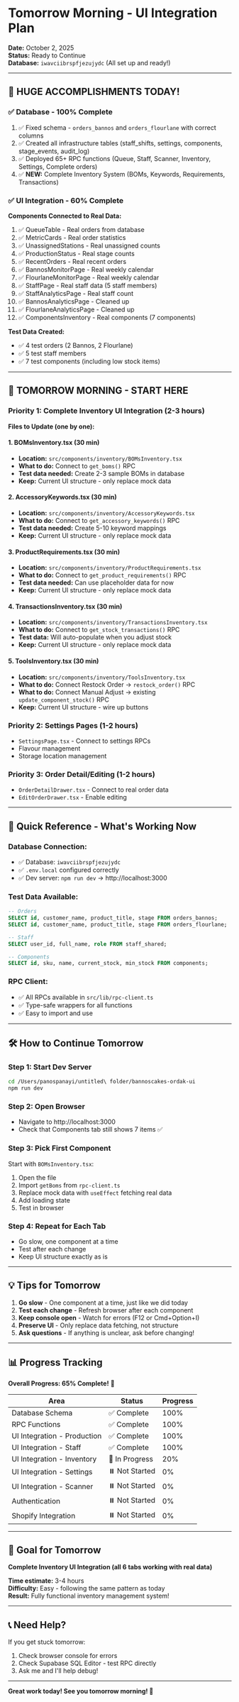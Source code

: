 # Tomorrow Morning - UI Integration Plan
**Date:** October 2, 2025  
**Status:** Ready to Continue  
**Database:** `iwavciibrspfjezujydc` (All set up and ready!)

---

## 🎉 **HUGE ACCOMPLISHMENTS TODAY!**

### **✅ Database - 100% Complete**
1. ✅ Fixed schema - `orders_bannos` and `orders_flourlane` with correct columns
2. ✅ Created all infrastructure tables (staff_shifts, settings, components, stage_events, audit_log)
3. ✅ Deployed 65+ RPC functions (Queue, Staff, Scanner, Inventory, Settings, Complete orders)
4. ✅ **NEW:** Complete Inventory System (BOMs, Keywords, Requirements, Transactions)

### **✅ UI Integration - 60% Complete**
**Components Connected to Real Data:**
1. ✅ QueueTable - Real orders from database
2. ✅ MetricCards - Real order statistics
3. ✅ UnassignedStations - Real unassigned counts
4. ✅ ProductionStatus - Real stage counts
5. ✅ RecentOrders - Real recent orders
6. ✅ BannosMonitorPage - Real weekly calendar
7. ✅ FlourlaneMonitorPage - Real weekly calendar
8. ✅ StaffPage - Real staff data (5 staff members)
9. ✅ StaffAnalyticsPage - Real staff count
10. ✅ BannosAnalyticsPage - Cleaned up
11. ✅ FlourlaneAnalyticsPage - Cleaned up
12. ✅ ComponentsInventory - Real components (7 components)

**Test Data Created:**
- ✅ 4 test orders (2 Bannos, 2 Flourlane)
- ✅ 5 test staff members
- ✅ 7 test components (including low stock items)

---

## 🎯 **TOMORROW MORNING - START HERE**

### **Priority 1: Complete Inventory UI Integration** (2-3 hours)

**Files to Update (one by one):**

#### **1. BOMsInventory.tsx** (30 min)
- **Location:** `src/components/inventory/BOMsInventory.tsx`
- **What to do:** Connect to `get_boms()` RPC
- **Test data needed:** Create 2-3 sample BOMs in database
- **Keep:** Current UI structure - only replace mock data

#### **2. AccessoryKeywords.tsx** (30 min)
- **Location:** `src/components/inventory/AccessoryKeywords.tsx`
- **What to do:** Connect to `get_accessory_keywords()` RPC
- **Test data needed:** Create 5-10 keyword mappings
- **Keep:** Current UI structure - only replace mock data

#### **3. ProductRequirements.tsx** (30 min)
- **Location:** `src/components/inventory/ProductRequirements.tsx`
- **What to do:** Connect to `get_product_requirements()` RPC
- **Test data needed:** Can use placeholder data for now
- **Keep:** Current UI structure - only replace mock data

#### **4. TransactionsInventory.tsx** (30 min)
- **Location:** `src/components/inventory/TransactionsInventory.tsx`
- **What to do:** Connect to `get_stock_transactions()` RPC
- **Test data:** Will auto-populate when you adjust stock
- **Keep:** Current UI structure - only replace mock data

#### **5. ToolsInventory.tsx** (30 min)
- **Location:** `src/components/inventory/ToolsInventory.tsx`
- **What to do:** Connect Restock Order → `restock_order()` RPC
- **What to do:** Connect Manual Adjust → existing `update_component_stock()` RPC
- **Keep:** Current UI structure - wire up buttons

### **Priority 2: Settings Pages** (1-2 hours)
- `SettingsPage.tsx` - Connect to settings RPCs
- Flavour management
- Storage location management

### **Priority 3: Order Detail/Editing** (1-2 hours)
- `OrderDetailDrawer.tsx` - Connect to real order data
- `EditOrderDrawer.tsx` - Enable editing

---

## 📝 **Quick Reference - What's Working Now**

### **Database Connection:**
- ✅ Database: `iwavciibrspfjezujydc`
- ✅ `.env.local` configured correctly
- ✅ Dev server: `npm run dev` → http://localhost:3000

### **Test Data Available:**
```sql
-- Orders
SELECT id, customer_name, product_title, stage FROM orders_bannos;
SELECT id, customer_name, product_title, stage FROM orders_flourlane;

-- Staff
SELECT user_id, full_name, role FROM staff_shared;

-- Components
SELECT id, sku, name, current_stock, min_stock FROM components;
```

### **RPC Client:**
- ✅ All RPCs available in `src/lib/rpc-client.ts`
- ✅ Type-safe wrappers for all functions
- ✅ Easy to import and use

---

## 🛠️ **How to Continue Tomorrow**

### **Step 1: Start Dev Server**
```bash
cd /Users/panospanayi/untitled\ folder/bannoscakes-ordak-ui
npm run dev
```

### **Step 2: Open Browser**
- Navigate to http://localhost:3000
- Check that Components tab still shows 7 items ✅

### **Step 3: Pick First Component**
Start with `BOMsInventory.tsx`:
1. Open the file
2. Import `getBoms` from `rpc-client.ts`
3. Replace mock data with `useEffect` fetching real data
4. Add loading state
5. Test in browser

### **Step 4: Repeat for Each Tab**
- Go slow, one component at a time
- Test after each change
- Keep UI structure exactly as is

---

## 💡 **Tips for Tomorrow**

1. **Go slow** - One component at a time, just like we did today
2. **Test each change** - Refresh browser after each component
3. **Keep console open** - Watch for errors (F12 or Cmd+Option+I)
4. **Preserve UI** - Only replace data fetching, not structure
5. **Ask questions** - If anything is unclear, ask before changing!

---

## 📊 **Progress Tracking**

**Overall Progress: 65% Complete!** 🎉

| Area | Status | Progress |
|------|--------|----------|
| Database Schema | ✅ Complete | 100% |
| RPC Functions | ✅ Complete | 100% |
| UI Integration - Production | ✅ Complete | 100% |
| UI Integration - Staff | ✅ Complete | 100% |
| UI Integration - Inventory | 🔄 In Progress | 20% |
| UI Integration - Settings | ⏸️ Not Started | 0% |
| UI Integration - Scanner | ⏸️ Not Started | 0% |
| Authentication | ⏸️ Not Started | 0% |
| Shopify Integration | ⏸️ Not Started | 0% |

---

## 🎯 **Goal for Tomorrow**

**Complete Inventory UI Integration (all 6 tabs working with real data)**

**Time estimate:** 3-4 hours  
**Difficulty:** Easy - following the same pattern as today  
**Result:** Fully functional inventory management system!

---

## 📞 **Need Help?**

If you get stuck tomorrow:
1. Check browser console for errors
2. Check Supabase SQL Editor - test RPC directly
3. Ask me and I'll help debug!

---

**Great work today! See you tomorrow morning! 🚀**

